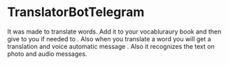 # TranslatorBotTelegram
It was made to translate words. Add it to your vocabluraury book and then give to you if needed to . Also when you translate a word you will get a translation and voice automatic message . Also it recognizes the text on photo and audio messages. 
